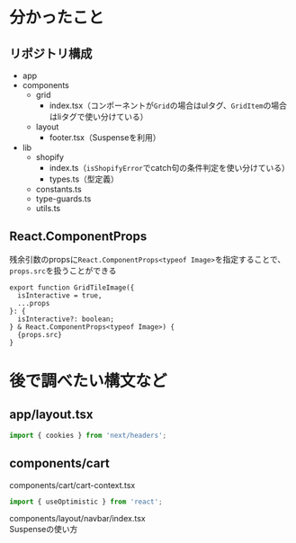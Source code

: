 # 分かったこと
## リポジトリ構成

- app
- components
  - grid
    - index.tsx（コンポーネントが`Grid`の場合はulタグ、`GridItem`の場合はliタグで使い分けている）
  - layout
    - footer.tsx（Suspenseを利用）
- lib
  - shopify
    - index.ts（`isShopifyError`でcatch句の条件判定を使い分けている）
    - types.ts（型定義）
  - constants.ts
  - type-guards.ts
  - utils.ts

## React.ComponentProps
残余引数のpropsに`React.ComponentProps<typeof Image>`を指定することで、`props.src`を扱うことができる

```tsx
export function GridTileImage({
  isInteractive = true,
  ...props
}: {
  isInteractive?: boolean;
} & React.ComponentProps<typeof Image>) {
  {props.src}
}
```


# 後で調べたい構文など
## app/layout.tsx
```ts
import { cookies } from 'next/headers';
```

## components/cart

components/cart/cart-context.tsx  
```ts
import { useOptimistic } from 'react';
```

components/layout/navbar/index.tsx  
Suspenseの使い方
